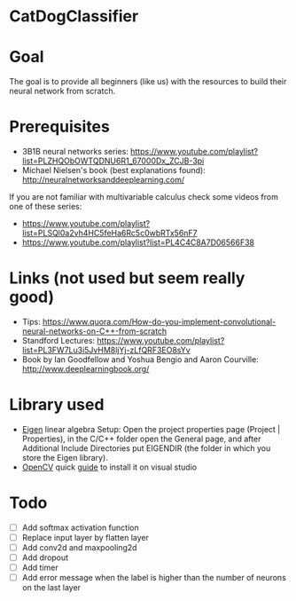 # CatDogClassifier

# Goal
The goal is to provide all beginners (like us) with the resources to build their neural network from scratch.

# Prerequisites
- 3B1B neural networks series: https://www.youtube.com/playlist?list=PLZHQObOWTQDNU6R1_67000Dx_ZCJB-3pi  
- Michael Nielsen's book (best explanations found): http://neuralnetworksanddeeplearning.com/

If you are not familiar with multivariable calculus check some videos from one of these series:
- https://www.youtube.com/playlist?list=PLSQl0a2vh4HC5feHa6Rc5c0wbRTx56nF7 
- https://www.youtube.com/playlist?list=PL4C4C8A7D06566F38

# Links (not used but seem really good)
- Tips: https://www.quora.com/How-do-you-implement-convolutional-neural-networks-on-C++-from-scratch 
- Standford Lectures: https://www.youtube.com/playlist?list=PL3FW7Lu3i5JvHM8ljYj-zLfQRF3EO8sYv   
- Book by Ian Goodfellow and Yoshua Bengio and Aaron Courville: http://www.deeplearningbook.org/

# Library used
- [Eigen](http://eigen.tuxfamily.org/index.php?title=Main_Page) linear algebra 
Setup: Open the project properties page (Project | Properties), in the C/C++ folder open the General page, and after Additional Include Directories put EIGENDIR (the folder in which you store the Eigen library).   
- [OpenCV](https://opencv.org/releases.html) quick [guide](https://github.com/pascal-canuel/VSOpenCV) to install it on visual studio  

# Todo
- [ ] Add softmax activation function
- [ ] Replace input layer by flatten layer
- [ ] Add conv2d and maxpooling2d
- [ ] Add dropout
- [ ] Add timer 
- [ ] Add error message when the label is higher than the number of neurons on the last layer
